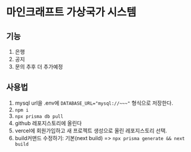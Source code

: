 # 마인크래프트 가상국가 시스템
## 기능
1. 은행
2. 공지
3. 문의
추후 더 추가예정

## 사용법
1. mysql url을 .env에 ```DATABASE_URL="mysql://~~~"``` 형식으로 저장한다.
2. ```npm i```
3. ```npx prisma db pull```
4. github 레포지스토리에 올린다
5. vercel에 회원가입하고 새 프로젝트 생성으로 올린 레포지스토리 선택.
6. build커맨드 수정하기: 기본(next build) => ```npx prisma generate && next build```